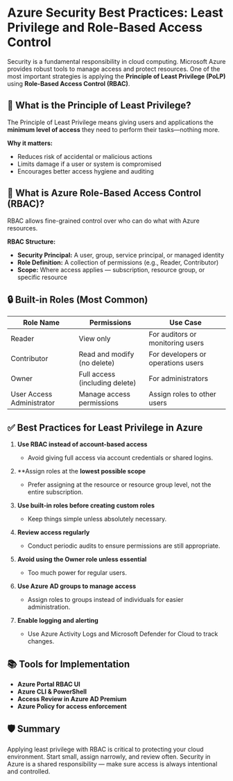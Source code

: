 # Azure Security Best Practices: Least Privilege and Role-Based Access Control

Security is a fundamental responsibility in cloud computing. Microsoft Azure provides robust tools to manage access and protect resources. One of the most important strategies is applying the **Principle of Least Privilege (PoLP)** using **Role-Based Access Control (RBAC)**.

## 🔐 What is the Principle of Least Privilege?

The Principle of Least Privilege means giving users and applications the **minimum level of access** they need to perform their tasks—nothing more.

**Why it matters:**
- Reduces risk of accidental or malicious actions
- Limits damage if a user or system is compromised
- Encourages better access hygiene and auditing

## 🧩 What is Azure Role-Based Access Control (RBAC)?

RBAC allows fine-grained control over who can do what with Azure resources.

**RBAC Structure:**
- **Security Principal:** A user, group, service principal, or managed identity
- **Role Definition:** A collection of permissions (e.g., Reader, Contributor)
- **Scope:** Where access applies — subscription, resource group, or specific resource

## 🔒 Built-in Roles (Most Common)

| Role Name     | Permissions                        | Use Case                                  |
|---------------|------------------------------------|--------------------------------------------|
| Reader        | View only                          | For auditors or monitoring users           |
| Contributor   | Read and modify (no delete)        | For developers or operations users         |
| Owner         | Full access (including delete)     | For administrators                         |
| User Access Administrator | Manage access permissions | Assign roles to other users                |

## ✅ Best Practices for Least Privilege in Azure

1. **Use RBAC instead of account-based access**
   - Avoid giving full access via account credentials or shared logins.
   
2. **Assign roles at the **lowest possible scope**  
   - Prefer assigning at the resource or resource group level, not the entire subscription.

3. **Use built-in roles before creating custom roles**
   - Keep things simple unless absolutely necessary.

4. **Review access regularly**
   - Conduct periodic audits to ensure permissions are still appropriate.

5. **Avoid using the Owner role unless essential**
   - Too much power for regular users.

6. **Use Azure AD groups to manage access**
   - Assign roles to groups instead of individuals for easier administration.

7. **Enable logging and alerting**
   - Use Azure Activity Logs and Microsoft Defender for Cloud to track changes.

## 📚 Tools for Implementation

- **Azure Portal RBAC UI**
- **Azure CLI & PowerShell**
- **Access Review in Azure AD Premium**
- **Azure Policy for access enforcement**

## 🛡️ Summary

Applying least privilege with RBAC is critical to protecting your cloud environment. Start small, assign narrowly, and review often. Security in Azure is a shared responsibility — make sure access is always intentional and controlled.

